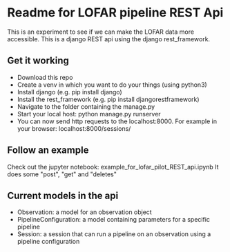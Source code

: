 # Readme for LOFAR pipeline REST Api
This is an experiment to see if we can make the LOFAR data more accessible.
This is a django REST api using the django rest_framework.

## Get it working
* Download this repo
* Create a venv in which you want to do your things (using python3)
* Install django (e.g. pip install django)
* Install the rest_framework (e.g. pip install djangorestframework)
* Navigate to the folder containing the manage.py
* Start your local host: python manage.py runserver
* You can now send http requests to the localhost:8000. For example in your browser: localhost:8000/sessions/

## Follow an example
Check out the jupyter notebook: example_for_lofar_pilot_REST_api.ipynb
It does some "post", "get" and "deletes"

## Current models in the api
* Observation: a model for an observation object
* PipelineConfiguration: a model containing parameters for a specific pipeline
* Session: a session that can run a pipeline on an observation using a pipeline configuration